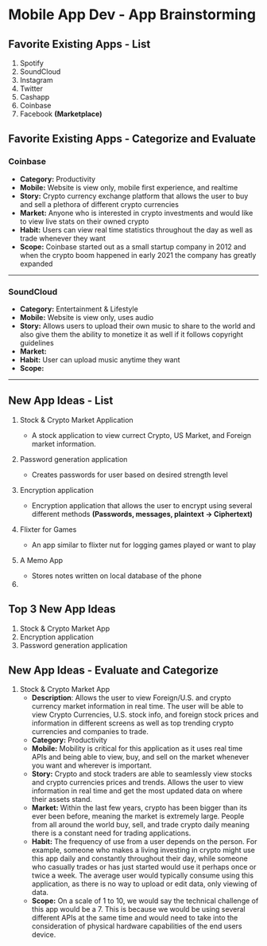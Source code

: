 Mobile App Dev - App Brainstorming
===

## Favorite Existing Apps - List
1. Spotify
2. SoundCloud
3. Instagram
4. Twitter
5. Cashapp
6. Coinbase
7. Facebook **(Marketplace)**

## Favorite Existing Apps - Categorize and Evaluate
### Coinbase
   - **Category:** Productivity
   - **Mobile:** Website is view only, mobile first experience, and realtime
   - **Story:** Crypto currency exchange platform that allows the user to buy and sell a plethora of different crypto currencies
   - **Market:** Anyone who is interested in crypto investments and would like to view live stats on their owned crypto
   - **Habit:** Users can view real time statistics throughout the day as well as trade whenever they want
   - **Scope:** Coinbase started out as a small startup company in 2012 and when the crypto boom happened in early 2021 the company has greatly expanded

---

### SoundCloud
   - **Category:** Entertainment & Lifestyle 
   - **Mobile:** Website is view only, uses audio
   - **Story:** Allows users to upload their own music to share to the world and also give them the ability to monetize it as well if it follows copyright guidelines
   - **Market:** 
   - **Habit:** User can upload music anytime they want 
   - **Scope:** 

---

## New App Ideas - List
1. Stock & Crypto Market Application
    - A stock application to view currect Crypto, US Market, and Foreign market information.
   
2. Password generation application
    - Creates passwords for user based on desired strength level
    
3. Encryption application
    - Encryption application that allows the user to encrypt using several different methods **(Passwords, messages, plaintext -> Ciphertext)**

4. Flixter for Games
    - An app similar to flixter nut for logging games played or want to play

5. A Memo App
    - Stores notes written on local database of the phone

6.

## Top 3 New App Ideas
1. Stock & Crypto Market App
2. Encryption application
3. Password generation application

## New App Ideas - Evaluate and Categorize
1. Stock & Crypto Market App
   - **Description**: Allows the user to view Foreign/U.S. and crypto currency market information in real time. The user will be able to view Crypto Currencies, U.S. stock info, and foreign stock prices and information in different screens as well as top trending crypto currencies and companies to trade.
   - **Category:** Productivity
   - **Mobile:** Mobility is critical for this application as it uses real time APIs and being able to view, buy, and sell on the market whenever you want and wherever is important. 
   - **Story:** Crypto and stock traders are able to seamlessly view stocks and crypto currencies prices and trends. Allows the user to view information in real time and get the most updated data on where their assets stand.
   - **Market:** Within the last few years, crypto has been bigger than its ever been before, meaning the market is extremely large. People from all around the world buy, sell, and trade crypto daily meaning there is a constant need for trading applications.
   - **Habit:** The frequency of use from a user depends on the person. For example, someone who makes a living investing in crypto might use this app daily and constantly throughout their day, while someone who casually trades or has just started would use it perhaps once or twice a week. The average user would typically consume using this application, as there is no way to upload or edit data, only viewing of data.
   - **Scope:** On a scale of 1 to 10, we would say the technical challenge of this app would be a 7. This is because we would be using several different APIs at the same time and would need to take into the consideration of physical hardware capabilities of the end users device.



